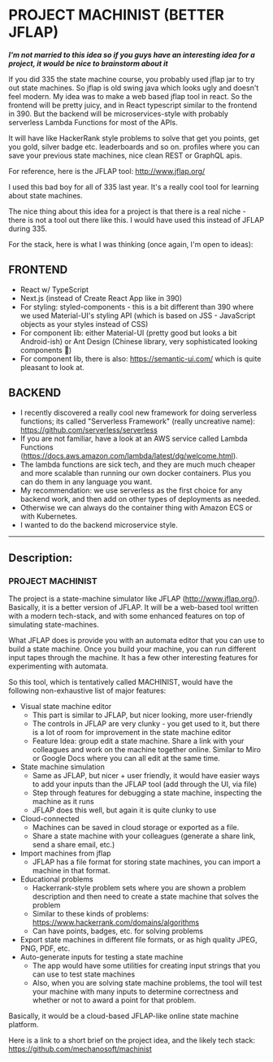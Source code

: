 # PROJECT MACHINIST (BETTER JFLAP)

***I'm not married to this idea so if you guys have an interesting idea for a
project, it would be nice to brainstorm about it***

If you did 335 the state machine course, you probably used jflap jar to try out
state machines. So jflap is old swing java which looks ugly and doesn't feel
modern. My idea was to make a web based jflap tool in react. So the frontend
will be pretty juicy, and in React typescript similar to the frontend in 390.
But the backend will be microservices-style with probably serverless Lambda
Functions for most of the APIs.

It will have like HackerRank style problems to solve that get you points, get
you gold, silver badge etc. leaderboards and so on. profiles where you can save
your previous state machines, nice clean REST or GraphQL apis.

For reference, here is the JFLAP tool: <http://www.jflap.org/>

I used this bad boy for all of 335 last year. It's a really cool tool for
learning about state machines.

The nice thing about this idea for a project is that there is a real niche -
there is not a tool out there like this. I would have used this instead of JFLAP
during 335.


For the stack, here is what I was thinking (once again, I'm open to ideas):

## FRONTEND
- React w/ TypeScript
- Next.js (instead of Create React App like in 390)
- For styling: styled-components - this is a bit different than 390 where we
  used Material-UI's styling API (which is based on JSS - JavaScript objects as
  your styles instead of CSS)
- For component lib: either Material-UI (pretty good but looks a bit
  Android-ish) or Ant Design (Chinese library, very sophisticated looking
  components 🧐)
- For component lib, there is also: <https://semantic-ui.com/> which is quite
  pleasant to look at.

## BACKEND
- I recently discovered a really cool new framework for doing serverless
  functions; its called "Serverless Framework" (really uncreative name):
  <https://github.com/serverless/serverless>
- If you are not familiar, have a look at an AWS service called Lambda Functions
  (<https://docs.aws.amazon.com/lambda/latest/dg/welcome.html>).
- The lambda functions are sick tech, and they are much much cheaper and more
  scalable than running our own docker containers. Plus you can do them in any
  language you want.
- My recommendation: we use serverless as the first choice for any backend work,
  and then add on other types of deployments as needed.
- Otherwise we can always do the container thing with Amazon ECS or with
  Kubernetes.
- I wanted to do the backend microservice style.

---


## Description:

### PROJECT MACHINIST

The project is a state-machine simulator like JFLAP (http://www.jflap.org/).  Basically, it is a better version of JFLAP. It will be a web-based tool written with a modern tech-stack, and with some enhanced features on top of simulating state-machines.

What JFLAP does is provide you with an automata editor that you can use to build a state machine. Once you build your machine, you can run different input tapes through the machine. It has a few other interesting features for experimenting with automata.

So this tool, which is tentatively called MACHINIST, would have the following non-exhaustive list of major features:

- Visual state machine editor
    - This part is similar to JFLAP, but nicer looking, more user-friendly
    - The controls in JFLAP are very clunky - you get used to it, but there is a lot of room for improvement in the state machine editor
    - Feature Idea: group edit a state machine. Share a link with your colleagues and work on the machine together online. Similar to Miro or Google Docs where you can all edit at the same time.
- State machine simulation
    - Same as JFLAP, but nicer + user friendly, it would have easier ways to add your inputs than the JFLAP tool (add through the UI, via file)
    - Step through features for debugging a state machine, inspecting the machine as it runs
    - JFLAP does this well, but again it is quite clunky to use
- Cloud-connected
    - Machines can be saved in cloud storage or exported as a file.
    - Share a state machine with your colleagues (generate a share link, send a share email, etc.)
- Import machines from jflap
    - JFLAP has a file format for storing state machines, you can import a machine in that format.
- Educational problems
    - Hackerrank-style problem sets where you are shown a problem description and then need to create a state machine that solves the problem
    - Similar to these kinds of problems: https://www.hackerrank.com/domains/algorithms
    - Can have points, badges, etc. for solving problems
- Export state machines in different file formats, or as high quality JPEG, PNG, PDF, etc.
- Auto-generate inputs for testing a state machine
    - The app would have some utilities for creating input strings that you can use to test state machines
    - Also, when you are solving state machine problems, the tool will test your machine with many inputs to determine correctness and whether or not to award a point for that problem.

Basically, it would be a cloud-based JFLAP-like online state machine platform.

Here is a link to a short brief on the project idea, and the likely tech stack:
https://github.com/mechanosoft/machinist
